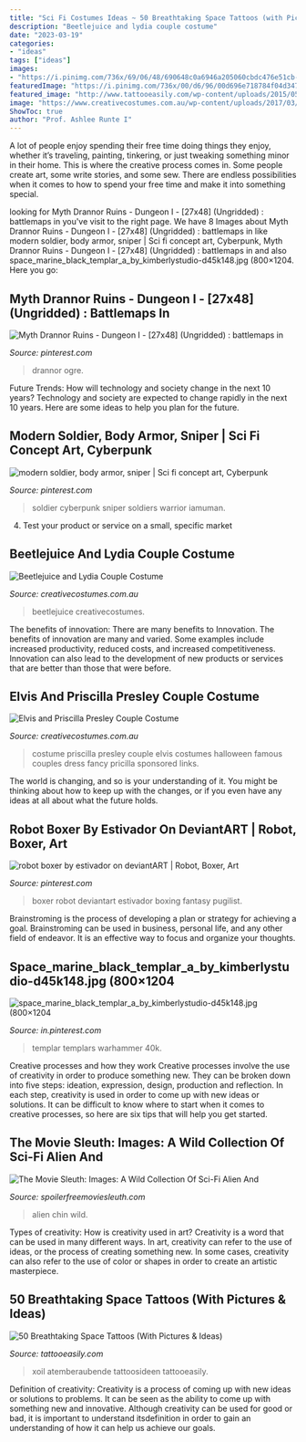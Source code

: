 ```yaml
---
title: "Sci Fi Costumes Ideas ~ 50 Breathtaking Space Tattoos (with Pictures &amp; Ideas)"
description: "Beetlejuice and lydia couple costume"
date: "2023-03-19"
categories:
- "ideas"
tags: ["ideas"]
images:
- "https://i.pinimg.com/736x/69/06/48/690648c0a6946a205060cbdc476e51cb--black-templars-space-marine.jpg"
featuredImage: "https://i.pinimg.com/736x/00/d6/96/00d696e718784f04d3477f9adaa25545--character-reference-character-design.jpg"
featured_image: "http://www.tattooeasily.com/wp-content/uploads/2015/05/Negative-Space-Xoil-negative-space-tattoo.jpg"
image: "https://www.creativecostumes.com.au/wp-content/uploads/2017/03/elvis-couple-510x680.jpg"
ShowToc: true
author: "Prof. Ashlee Runte I"
---
```



A lot of people enjoy spending their free time doing things they enjoy, whether it’s traveling, painting, tinkering, or just tweaking something minor in their home. This is where the creative process comes in. Some people create art, some write stories, and some sew. There are endless possibilities when it comes to how to spend your free time and make it into something special.

	

		
looking for Myth Drannor Ruins - Dungeon I - [27x48] (Ungridded) : battlemaps in you've visit to the right page. We have 8 Images about Myth Drannor Ruins - Dungeon I - [27x48] (Ungridded) : battlemaps in like modern soldier, body armor, sniper | Sci fi concept art, Cyberpunk, Myth Drannor Ruins - Dungeon I - [27x48] (Ungridded) : battlemaps in and also space_marine_black_templar_a_by_kimberlystudio-d45k148.jpg (800×1204. Here you go:
		
    
## Myth Drannor Ruins - Dungeon I - [27x48] (Ungridded) : Battlemaps In

<img loading=lazy src="https://i.pinimg.com/736x/21/03/57/2103573b0921c61492b44e207880aacc.jpg" onerror="this.onerror=null;this.src='https://tse4.mm.bing.net/th?id=OIP.b9bY65i4JpSJCnEpUyiKkgAAAA&amp;pid=15.1';" alt="Myth Drannor Ruins - Dungeon I - [27x48] (Ungridded) : battlemaps in">

_Source: pinterest.com_

>drannor ogre. 

	

Future Trends: How will technology and society change in the next 10 years?
Technology and society are expected to change rapidly in the next 10 years. Here are some ideas to help you plan for the future.

    
## Modern Soldier, Body Armor, Sniper | Sci Fi Concept Art, Cyberpunk

<img loading=lazy src="https://i.pinimg.com/736x/00/d6/96/00d696e718784f04d3477f9adaa25545--character-reference-character-design.jpg" onerror="this.onerror=null;this.src='https://tse3.mm.bing.net/th?id=OIP.pMyYtKI51qkozFqjTKwF6wHaKO&amp;pid=15.1';" alt="modern soldier, body armor, sniper | Sci fi concept art, Cyberpunk">

_Source: pinterest.com_

>soldier cyberpunk sniper soldiers warrior iamuman. 

	

4. Test your product or service on a small, specific market

    
## Beetlejuice And Lydia Couple Costume

<img loading=lazy src="https://www.creativecostumes.com.au/wp-content/uploads/2017/03/beetlejuice-couple-510x680.jpg" onerror="this.onerror=null;this.src='https://tse1.mm.bing.net/th?id=OIP.WbdbQAsKjAF05hFJUvNJXwHaJ4&amp;pid=15.1';" alt="Beetlejuice and Lydia Couple Costume">

_Source: creativecostumes.com.au_

>beetlejuice creativecostumes. 

	

The benefits of innovation: There are many benefits to Innovation.
The benefits of innovation are many and varied. Some examples include increased productivity, reduced costs, and increased competitiveness. Innovation can also lead to the development of new products or services that are better than those that were before.

    
## Elvis And Priscilla Presley Couple Costume

<img loading=lazy src="https://www.creativecostumes.com.au/wp-content/uploads/2017/03/elvis-couple-510x680.jpg" onerror="this.onerror=null;this.src='https://tse1.mm.bing.net/th?id=OIP.xnfa0EzDFF-_2ruhGAC-jAHaJ4&amp;pid=15.1';" alt="Elvis and Priscilla Presley Couple Costume">

_Source: creativecostumes.com.au_

>costume priscilla presley couple elvis costumes halloween famous couples dress fancy pricilla sponsored links. 

	

The world is changing, and so is your understanding of it. You might be thinking about how to keep up with the changes, or if you even have any ideas at all about what the future holds. 

    
## Robot Boxer By Estivador On DeviantART | Robot, Boxer, Art

<img loading=lazy src="https://i.pinimg.com/736x/c6/71/98/c671981b9f5a2aa9ba4a6c17ba7f05c8--free-library-robotics.jpg" onerror="this.onerror=null;this.src='https://tse3.mm.bing.net/th?id=OIP.mZL1IUHe_G2Fugj4_CL7RAHaKd&amp;pid=15.1';" alt="robot boxer by estivador on deviantART | Robot, Boxer, Art">

_Source: pinterest.com_

>boxer robot deviantart estivador boxing fantasy pugilist. 

	

Brainstroming is the process of developing a plan or strategy for achieving a goal. Brainstroming can be used in business, personal life, and any other field of endeavor. It is an effective way to focus and organize your thoughts.

    
## Space_marine_black_templar_a_by_kimberlystudio-d45k148.jpg (800×1204

<img loading=lazy src="https://i.pinimg.com/736x/69/06/48/690648c0a6946a205060cbdc476e51cb--black-templars-space-marine.jpg" onerror="this.onerror=null;this.src='https://tse4.mm.bing.net/th?id=OIP.rImlF9cZAfjXwI--PQU4owHaLI&amp;pid=15.1';" alt="space_marine_black_templar_a_by_kimberlystudio-d45k148.jpg (800×1204">

_Source: in.pinterest.com_

>templar templars warhammer 40k. 

	

Creative processes and how they work
Creative processes involve the use of creativity in order to produce something new. They can be broken down into five steps: ideation, expression, design, production and reflection. In each step, creativity is used in order to come up with new ideas or solutions. It can be difficult to know where to start when it comes to creative processes, so here are six tips that will help you get started.

    
## The Movie Sleuth: Images: A Wild Collection Of Sci-Fi Alien And

<img loading=lazy src="https://2.bp.blogspot.com/-Y_WkfXI4Vrc/WLF3srjqNRI/AAAAAAAAJ0w/s-kupjShTWAFd0DKRbPcsZTuh3LaS7D4gCLcB/s1600/andy-chin-seer-v3-cropped.jpg" onerror="this.onerror=null;this.src='https://tse3.mm.bing.net/th?id=OIP.1OY9JAh39qIPJLGEL0je8AHaLW&amp;pid=15.1';" alt="The Movie Sleuth: Images: A Wild Collection Of Sci-Fi Alien And">

_Source: spoilerfreemoviesleuth.com_

>alien chin wild. 

	

Types of creativity: How is creativity used in art?
Creativity is a word that can be used in many different ways. In art, creativity can refer to the use of ideas, or the process of creating something new. In some cases, creativity can also refer to the use of color or shapes in order to create an artistic masterpiece.

    
## 50 Breathtaking Space Tattoos (With Pictures &amp; Ideas)

<img loading=lazy src="http://www.tattooeasily.com/wp-content/uploads/2015/05/Negative-Space-Xoil-negative-space-tattoo.jpg" onerror="this.onerror=null;this.src='https://tse1.mm.bing.net/th?id=OIP.AYp3pwDE8F-tmyd6kZKGTgHaLB&amp;pid=15.1';" alt="50 Breathtaking Space Tattoos (With Pictures &amp; Ideas)">

_Source: tattooeasily.com_

>xoil atemberaubende tattoosideen tattooeasily. 

	

Definition of creativity:
Creativity is a process of coming up with new ideas or solutions to problems. It can be seen as the ability to come up with something new and innovative. Although creativity can be used for good or bad, it is important to understand itsdefinition in order to gain an understanding of how it can help us achieve our goals.

